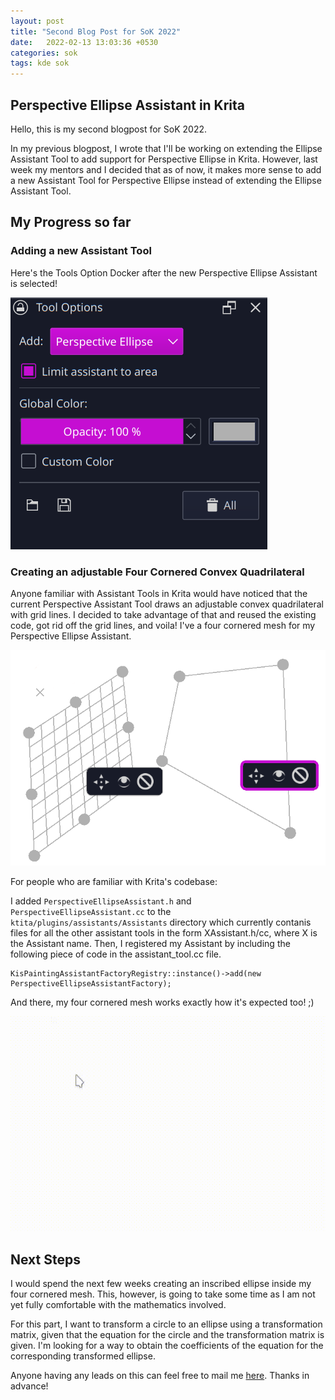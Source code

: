 ```yaml
---
layout: post
title: "Second Blog Post for SoK 2022"
date:   2022-02-13 13:03:36 +0530
categories: sok
tags: kde sok
---
```


## Perspective Ellipse Assistant in Krita 

Hello, this is my second blogpost for SoK 2022. 

In my previous blogpost, I wrote that I'll be working on extending the Ellipse Assistant Tool to add support for Perspective Ellipse in Krita. However, last week my mentors and I decided that as of now, it makes more sense to add a new Assistant Tool for Perspective Ellipse instead of extending the Ellipse Assistant Tool. 

## My Progress so far

### Adding a new Assistant Tool

Here's the Tools Option Docker after the new Perspective Ellipse Assistant is selected!

![Tools Option Docker](/assets/toolbox.png)

### Creating an adjustable Four Cornered Convex Quadrilateral

Anyone familiar with Assistant Tools in Krita would have noticed that the current Perspective Assistant Tool draws an adjustable convex quadrilateral with grid lines. I decided to take advantage of that and reused the existing code, got rid off the grid lines, and voila! I've a four cornered mesh for my Perspective Ellipse Assistant.

![Difference](/assets/difference.png)

For people who are familiar with Krita's codebase:

I added `PerspectiveEllipseAssistant.h` and `PerspectiveEllipseAssistant.cc` to the `ktita/plugins/assistants/Assistants` directory which currently contanis files for all the other assistant tools in the form XAssistant.h/cc, where X is the Assistant name. 
Then, I registered my Assistant by including the following piece of code in the assistant_tool.cc file. 

    KisPaintingAssistantFactoryRegistry::instance()->add(new PerspectiveEllipseAssistantFactory);

And there, my four cornered mesh works exactly how it's expected too! ;)

![Animation](/assets/animation.gif)

## Next Steps

I would spend the next few weeks creating an inscribed ellipse inside my four cornered mesh. This, however, is going to take some time as I am not yet fully comfortable with the mathematics involved. 

For this part, I want to transform a circle to an ellipse using a transformation matrix, given that the equation for the circle and the transformation matrix is given. I'm looking for a way to obtain the coefficients of the equation for the corresponding transformed ellipse.

Anyone having any leads on this can feel free to mail me [here](kumarutkarsh946@gmail.com). Thanks in advance!
